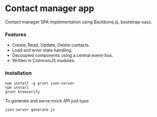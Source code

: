 # Contact manager app

Contact manager SPA implementation using Backbone.js, bootstrap-sass.

### Features
- Create, Read, Update, Delete contacts.
- Load and error state handling.
- Decoupled components using a central event-bus.
- Written in CommonJS modules.

### Installation
```
npm install -g grunt json-server
npm install
grunt browserify
```

To generate and serve mock API just type:
```
json-server generate.js
```

